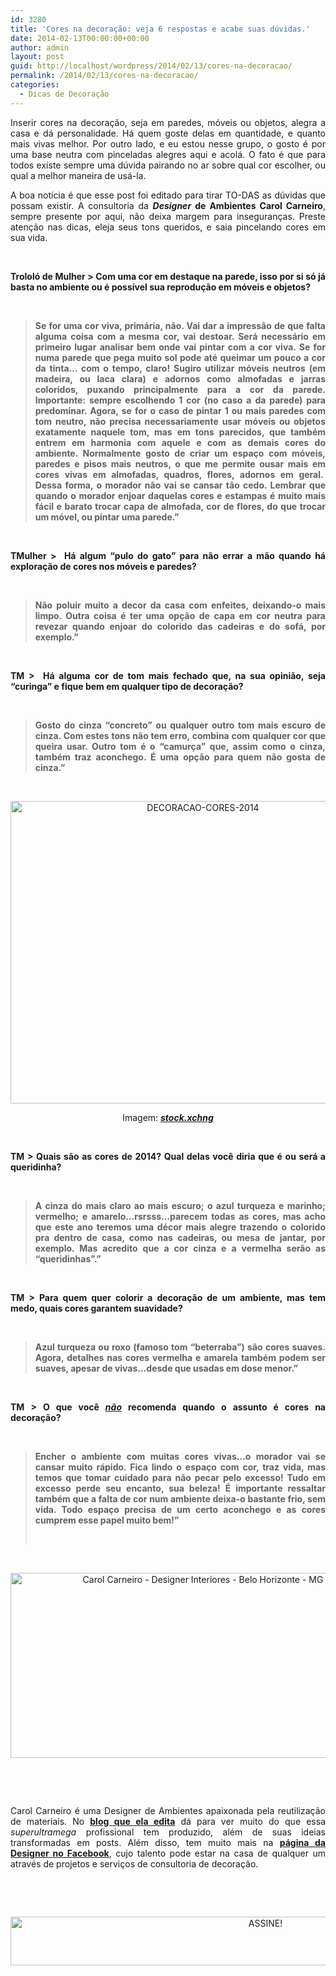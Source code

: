 ```yaml
---
id: 3280
title: 'Cores na decoração: veja 6 respostas e acabe suas dúvidas.'
date: 2014-02-13T00:00:00+00:00
author: admin
layout: post
guid: http://localhost/wordpress/2014/02/13/cores-na-decoracao/
permalink: /2014/02/13/cores-na-decoracao/
categories:
  - Dicas de Decoração
---
```

<p style="text-align: justify;">
  Inserir cores na decoração, seja em paredes, móveis ou objetos, alegra a casa e dá personalidade. Há quem goste delas em quantidade, e quanto mais vivas melhor. Por outro lado, e eu estou nesse grupo, o gosto é por uma base neutra com pinceladas alegres aqui e acolá. O fato é que para todos existe sempre uma dúvida pairando no ar sobre qual cor escolher, ou qual a melhor maneira de usá-la.
</p>

<p style="text-align: justify;">
  A boa notícia é que esse post foi editado para tirar TO-DAS as dúvidas que possam existir. A consultoria da <strong><em>Designer</em> de Ambientes Carol Carneiro</strong>, sempre presente por aqui, não deixa margem para inseguranças. Preste atenção nas dicas, eleja seus tons queridos, e saia pincelando cores em sua vida.
</p>

&nbsp;

<!--more-->

<p style="text-align: justify;">
  <strong>Trololó de Mulher > Com uma cor em destaque na parede, isso por si só já basta no ambiente ou é possível sua reprodução em móveis e objetos?</strong>
</p>

&nbsp;

> <p style="text-align: justify;">
>   <strong>Se for uma cor viva, primária, não. Vai dar a impressão de que falta alguma coisa com a mesma cor, vai destoar. Será necessário em primeiro lugar analisar bem onde vai pintar com a cor viva. Se for numa parede que pega muito sol pode até queimar um pouco a cor da tinta&#8230; com o tempo, claro! Sugiro utilizar móveis neutros (em madeira, ou laca clara) e adornos como almofadas e jarras coloridos, puxando principalmente para a cor da parede. Importante: sempre escolhendo 1 cor (no caso a da parede) para predominar. Agora, se for o caso de pintar 1 ou mais paredes com tom neutro, não precisa necessariamente usar móveis ou objetos exatamente naquele tom, mas em tons parecidos, que também entrem em harmonia com aquele e com as demais cores do ambiente. Normalmente gosto de criar um espaço com móveis, paredes e pisos mais neutros, o que me permite ousar mais em cores vivas em almofadas, quadros, flores, adornos em geral.  Dessa forma, o morador não vai se cansar tão cedo. Lembrar que quando o morador enjoar daquelas cores e estampas é muito mais fácil e barato trocar capa de almofada, cor de flores, do que trocar um móvel, ou pintar uma parede.”</strong>
> </p>

&nbsp;

<p style="text-align: justify;">
  <strong>TMulher >  Há algum &#8220;pulo do gato&#8221; para não errar a mão quando há exploração de cores nos móveis e paredes?</strong>
</p>

&nbsp;

> <p style="text-align: justify;">
>   <strong>Não poluir muito a decor da casa com enfeites, deixando-o mais limpo. Outra coisa é ter uma opção de capa em cor neutra para revezar quando enjoar do colorido das cadeiras e do sofá, por exemplo.”</strong>
> </p>

&nbsp;

<p style="text-align: justify;">
  <strong>TM >  Há alguma cor de tom mais fechado que, na sua opinião, seja &#8220;curinga&#8221; e fique bem em qualquer tipo de decoração?</strong>
</p>

&nbsp;

> <p style="text-align: justify;">
>   <strong>Gosto do cinza &#8220;concreto&#8221; ou qualquer outro tom mais escuro de cinza. Com estes tons não tem erro, combina com qualquer cor que queira usar. Outro tom é o &#8220;camurça&#8221; que, assim como o cinza, também traz aconchego. É uma opção para quem não gosta de cinza.”</strong>
> </p>

&nbsp;

<p align="center">
  <a href="http://www.trololodemulher.com.br/blog/wp-content/uploads/2014/02/DECORACAO-CORES-2014.jpg"><img class="alignnone size-full wp-image-9921" src="http://www.trololodemulher.com.br/blog/wp-content/uploads/2014/02/DECORACAO-CORES-2014.jpg" alt="DECORACAO-CORES-2014" width="600" height="484" /></a>
</p>

<p style="text-align: center;">
  Imagem: <strong><em><a href="http://www.sxc.hu/" target="_blank">stock.xchng</a></em></strong>
</p>

&nbsp;

<p style="text-align: justify;">
  <strong>TM > Quais são as cores de 2014? Qual delas você diria que é ou será a queridinha?</strong>
</p>

&nbsp;

> <p style="text-align: justify;">
>   <strong>A cinza do mais claro ao mais escuro; o azul turqueza e marinho; vermelho; e amarelo&#8230;rsrsss&#8230;parecem todas as cores, mas acho que este ano teremos uma décor mais alegre trazendo o colorido pra dentro de casa, como nas cadeiras, ou mesa de jantar, por exemplo. Mas acredito que a cor cinza e a vermelha serão as &#8220;queridinhas&#8221;.”</strong>
> </p>

&nbsp;

<p style="text-align: justify;">
  <strong>TM > Para quem quer colorir a decoração de um ambiente, mas tem medo, quais cores garantem suavidade?</strong>
</p>

&nbsp;

> <p style="text-align: justify;">
>   <strong>Azul turqueza ou roxo (famoso tom &#8220;beterraba&#8221;) são cores suaves. Agora, detalhes nas cores vermelha e amarela também podem ser suaves, apesar de vivas&#8230;desde que usadas em dose menor.”</strong>
> </p>

&nbsp;

<p style="text-align: justify;">
  <strong>TM > O que você <i><span style="text-decoration: underline;">não</span></i> recomenda quando o assunto é cores na decoração?</strong>
</p>

&nbsp;

> <p style="text-align: justify;">
>   <strong>Encher o ambiente com muitas cores vivas&#8230;o morador vai se cansar muito rápido. Fica lindo o espaço com cor, traz vida, mas temos que tomar cuidado para não pecar pelo excesso! Tudo em excesso perde seu encanto, sua beleza! É importante ressaltar também que a falta de cor num ambiente deixa-o bastante frio, sem vida. Todo espaço precisa de um certo aconchego e as cores cumprem esse papel muito bem!”</strong>
> </p>
> 
> &nbsp;

&nbsp;

<p align="center">
  <a href="http://www.trololodemulher.com.br/blog/wp-content/uploads/2014/02/Carol-Carneiro-Designer-Interiores-Belo-Horizonte-MG.png"><img class="alignnone size-full wp-image-9920" src="http://www.trololodemulher.com.br/blog/wp-content/uploads/2014/02/Carol-Carneiro-Designer-Interiores-Belo-Horizonte-MG.png" alt="Carol Carneiro - Designer Interiores - Belo Horizonte - MG" width="600" height="296" /></a>
</p>

&nbsp;

&nbsp;

<p style="text-align: justify;">
  Carol Carneiro é uma Designer de Ambientes apaixonada pela reutilização de materiais. No <strong><a href="http://www.blogcarolcarneiro.blogspot.com.br/" target="_blank">blog que ela edita</a></strong> dá para ver muito do que essa<em> superultramega</em> profissional tem produzido, além de suas ideias transformadas em posts. Além disso, tem muito mais na <strong><a href="https://www.facebook.com/pages/Blog-Carol-Carneiro/185450341509448" target="_blank">página da Designer no Facebook</a></strong>, cujo talento pode estar na casa de qualquer um através de projetos e serviços de consultoria de decoração.
</p>

&nbsp;

&nbsp;

<p align="center">
  <a href="http://feedburner.google.com/fb/a/mailverify?uri=blogBichaFemea&loc=en_US" target="_blank"><img class="alignnone size-full wp-image-10439" src="http://www.trololodemulher.com.br/blog/wp-content/uploads/2014/09/ASSINE.png" alt="ASSINE!" width="800" height="78" /></a>
</p>
